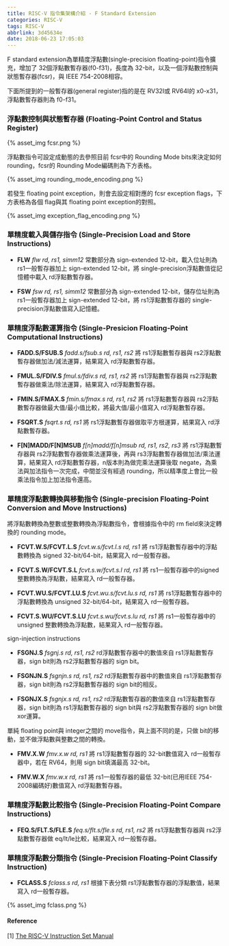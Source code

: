```yaml
---
title: RISC-V 指令集架構介紹 - F Standard Extension
categories: RISC-V
tags: RISC-V
abbrlink: 3d45634e
date: 2018-06-23 17:05:03
---
```



F standard extension為單精度浮點數(single-precision floating-point)指令擴充，增加了 32個浮點數暫存器(f0-f31)，長度為 32-bit，以及一個浮點數控制與狀態暫存器(fcsr)，與 IEEE 754-2008相容。

下面所提到的一般暫存器(general register)指的是在 RV32I或 RV64I的 x0-x31，浮點數暫存器則為 f0-f31。

### 浮點數控制與狀態暫存器 (Floating-Point Control and Status Register)

{% asset_img fcsr.png %}

浮點數指令可設定成動態的去參照目前 fcsr中的 Rounding Mode bits來決定如何 rounding，fcsr的 Rounding Mode編碼則為下方表格。

{% asset_img rounding_mode_encoding.png %}

若發生 floating point exception，則會去設定相對應的 fcsr exception flags，下方表格為各個 flag與其 floating point exception的對照。

{% asset_img exception_flag_encoding.png %}

### 單精度載入與儲存指令 (Single-Precision Load and Store Instructions)

* **FLW**
    *flw rd, rs1, simm12*
    常數部分為 sign-extended 12-bit，載入位址則為 rs1一般暫存器加上 sign-extended 12-bit，將 single-precision浮點數值從記憶體中載入 rd浮點數暫存器。

* **FSW**
    *fsw rd, rs1, simm12*
    常數部分為 sign-extended 12-bit，儲存位址則為 rs1一般暫存器加上 sign-extended 12-bit，將 rs1浮點數暫存器的 single-precision浮點數值寫入記憶體。

### 單精度浮點數運算指令 (Single-Presicion Floating-Point Computational Instructions)

* **FADD.S/FSUB.S**
    *fadd.s/fsub.s rd, rs1, rs2*
    將 rs1浮點數暫存器與 rs2浮點數暫存器做加法/減法運算，結果寫入 rd浮點數暫存器。

* **FMUL.S/FDIV.S**
    *fmul.s/fdiv.s rd, rs1, rs2*
    將 rs1浮點數暫存器與 rs2浮點數暫存器做乘法/除法運算，結果寫入 rd浮點數暫存器。

* **FMIN.S/FMAX.S**
    *fmin.s/fmax.s rd, rs1, rs2*
    將 rs1浮點數暫存器與 rs2浮點數暫存器做最大值/最小值比較，將最大值/最小值寫入 rd浮點數暫存器。

* **FSQRT.S**
    *fsqrt.s rd, rs1*
    將 rs1浮點數暫存器做取平方根運算，結果寫入 rd浮點數暫存器。

* **F[N]MADD/F[N]MSUB**
    *f[n]madd/f[n]msub rd, rs1, rs2, rs3*
    將 rs1浮點數暫存器與 rs2浮點數暫存器做乘法運算後，再與 rs3浮點數暫存器做加法/乘法運算，結果寫入 rd浮點數暫存器，n版本則為做完乘法運算後取 negate，為乘法與加法指令一次完成，中間並沒有經過 rounding，所以精準度上會比一般乘法指令加上加法指令還高。

### 單精度浮點數轉換與移動指令 (Single-precision Floating-Point Conversion and Move Instructions)

將浮點數轉換為整數或整數轉換為浮點數指令，會根據指令中的 rm field來決定轉換的 rounding mode。

* **FCVT.W.S/FCVT.L.S**
    *fcvt.w.s/fcvt.l.s rd, rs1*
    將 rs1浮點數暫存器中的浮點數轉換為 signed 32-bit/64-bit，結果寫入 rd一般暫存器。

* **FCVT.S.W/FCVT.S.L**
    *fcvt.s.w/fcvt.s.l rd, rs1*
    將 rs1一般暫存器中的signed 整數轉換為浮點數，結果寫入 rd一般暫存器。

* **FCVT.WU.S/FCVT.LU.S**
    *fcvt.wu.s/fcvt.lu.s rd, rs1*
    將 rs1浮點數暫存器中的浮點數轉換為 unsigned 32-bit/64-bit，結果寫入 rd一般暫存器。

* **FCVT.S.WU/FCVT.S.LU**
    *fcvt.s.wu/fcvt.s.lu rd, rs1*
    將 rs1一般暫存器中的unsigned 整數轉換為浮點數，結果寫入 rd一般暫存器。

sign-injection instructions

* **FSGNJ.S**
    *fsgnj.s rd, rs1, rs2*
    rd浮點數暫存器中的數值來自 rs1浮點數暫存器，sign bit則為 rs2浮點數暫存器的 sign bit。

* **FSGNJN.S**
    *fsgnjn.s rd, rs1, rs2*
    rd浮點數暫存器中的數值來自 rs1浮點數暫存器，sign bit則為 rs2浮點數暫存器的 sign bit的相反。

* **FSGNJX.S**
    *fsgnjx.s rd, rs1, rs2*
    rd浮點數暫存器的數值來自 rs1浮點數暫存器，sign bit則為 rs1浮點數暫存器的 sign bit與 rs2浮點數暫存器的 sign bit做 xor運算。

單純 floating point與 integer之間的 move指令，與上面不同的是，只做 bit的移動，並不做浮點數與整數之間的轉換。

* **FMV.X.W**
    *fmv.x.w rd, rs1*
    將 rs1浮點數暫存器的 32-bit數值寫入 rd一般暫存器中，若在 RV64，則用 sign bit填滿最高 32-bit。

* **FMV.W.X**
    *fmv.w.x rd, rs1*
    將 rs1一般暫存器的最低 32-bit(已用IEEE 754-2008編碼好)數值寫入 rd浮點數暫存器。

### 單精度浮點數比較指令 (Single-Precision Floating-Point Compare Instructions)

* **FEQ.S/FLT.S/FLE.S**
    *feq.s/flt.s/fle.s rd, rs1, rs2*
    將 rs1浮點數暫存器與 rs2浮點數暫存器做 eq/lt/le比較，結果寫入 rd一般暫存器。

### 單精度浮點數分類指令 (Single-Precision Floating-Point Classify Instruction)

* **FCLASS.S**
    *fclass.s rd, rs1*
    根據下表分類 rs1浮點數暫存器的浮點數值，結果寫入 rd一般暫存器。

{% asset_img fclass.png %}

#### Reference
[1] [The RISC-V Instruction Set Manual](https://riscv.org/specifications/)

